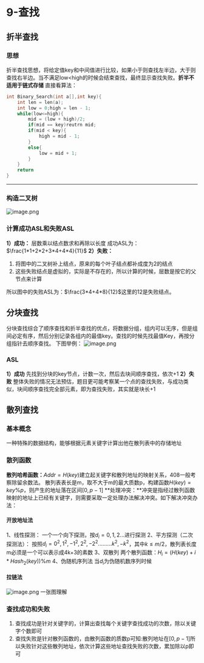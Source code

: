 # 9-查找
## 折半查找
### 思想
折半查找思想，将给定值key和中间值进行比较，如果小于则查找左半边，大于则查找右半边。当不满足low<high的时候会结束查找，最终显示查找失败。**折半不适用于链式存储**
直接看算法：
```cpp
int Binary_Search(int a[],int key){
    int len = len(a);
    int low = 0;high = len - 1;
    while(low<=high){
        mid = (low + high)/2;
        if(mid == key)reutrn mid;
        if(mid < key){
            high = mid - 1;
        }
        else{
            low = mid + 1;
        }
    }
    return 
}
```
** **
### 构造二叉树
![image.png](https://cdn.nlark.com/yuque/0/2023/png/27603626/1695375590955-e1be4abd-dd41-41bc-b624-4e0fdad9a384.png#averageHue=%23fafafa&clientId=uc680f13e-2e0d-4&from=paste&height=354&id=u2858d464&originHeight=460&originWidth=795&originalType=binary&ratio=1.25&rotation=0&showTitle=false&size=144240&status=done&style=none&taskId=u9eb6239d-d5fa-4a98-8c26-bb5753525e3&title=&width=612)
### **计算成功ASL和失败ASL**
**1）成功：**
层数乘以结点数求和再除以长度
成功ASL为：$\frac{1*1+2*2+3*4+4*4}{11}$
**2）失败：**

1. 将图中的二叉树补上结点，原来的每个叶子结点都补成度为2的结点
2. 这些失败结点是虚拟的，实际是不存在的，所以计算的时候，层数是按它的父节点来计算

所以图中的失败ASL为：$\frac{3*4+4*8}{12}$这里的12是失败结点。

## 分块查找
分块查找综合了顺序查找和折半查找的优点，将数据分组，组内可以无序，但是组间必定有序，然后分别记录各组内的最值key。查找的时候先找最值Key，再按分组指针去顺序查找。
下图举例：
![image.png](https://cdn.nlark.com/yuque/0/2023/png/27603626/1695379367417-820ad401-936f-4450-8473-f40700ef799a.png#averageHue=%23fefefd&clientId=uc680f13e-2e0d-4&from=paste&height=414&id=ub3c1452e&originHeight=518&originWidth=746&originalType=binary&ratio=1.25&rotation=0&showTitle=false&size=85258&status=done&style=none&taskId=ubb41a6a0-b938-4aee-8742-6368df70823&title=&width=596.8)
### ASL
**1）成功**
先找到分块的key节点，计数一次，然后去块间顺序查找，依次+1
**2）失败**
整体失败的情况无法预估，题目更可能考察某一个点的查找失败，与成功类似，块间顺序查找完全部元素，即为查找失败，其实就是块长+1
## 散列查找
### 基本概念
一种特殊的数据结构，能够根据元素关键字计算出他在散列表中的存储地址
### 散列函数
**散列哈希函数：**$Addr = H(key)$建立起关键字和散列地址的映射关系，408一般考察除留余数法。
散列表表长是m，取不大于m的最大质数p，构建函数$H(key) = key  \% p$，则产生的地址落在区间$[0,p-1]$
**处理冲突：**冲突是指经过散列函数映射的地址上已经有关键字，则需要采取一定处理办法解决冲突。如下解决冲突办法：
#### 开放地址法
1、线性探测：
一个一个向下探测，按$d_i = 0,1,2...$进行探测
2、平方探测（二次探测法）：
按照$d_i = 0^2,1^2,-1^2,2^2,-2^2.........k^2,-k^2$，其中$k \le m/2$，散列表长度m必须是一个可以表示成4k+3的素数
3、双散列
两个散列函数：$H_i = (H(key)+i*Hash_2(key)) \% m$
4、伪随机序列法
当$d_i$为伪随机数序列时候

#### 拉链法
![image.png](https://cdn.nlark.com/yuque/0/2023/png/27603626/1698488506947-365d3ee2-c5a1-499b-953a-78ba559057f1.png#averageHue=%23faf6f5&clientId=u46b94498-6522-4&from=paste&height=394&id=u71bb9ff6&originHeight=493&originWidth=1185&originalType=binary&ratio=1.25&rotation=0&showTitle=false&size=114202&status=done&style=none&taskId=uf2e10efe-8c8e-4be4-900b-c08d001e152&title=&width=948)
一张图理解

### 查找成功和失败

1. 查找成功是针对关键字的，计算出查找每个关键字查找成功的次数，除以关键字个数即可
2. 查找失败是针对散列函数的，由散列函数的质数p可知:散列地址在$[0,p-1]$所以失败针对这些散列地址，依次计算这些地址查找失败的次数，累加除以p即可
